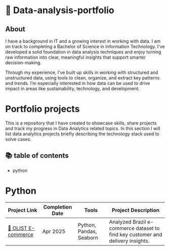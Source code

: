 # 🍁 Data-analysis-portfolio
## About
I have a background in IT and a growing interest in working with data. I am on track to completing a Bachelor of Science in Information Technology. I’ve developed a solid foundation in data analysis techniques and enjoy turning raw information into clear, meaningful insights that support smarter decision-making.

Through my experience, I’ve built up skills in working with structured and unstructured data, using tools to clean, organize, and extract key patterns and trends. I’m especially interested in how data can be used to drive impact in areas like sustainability, technology, and development.

# Portfolio projects
This is a repository that I have created to showcase skills, share projects and track my progress in Data Analytics related topics.
In this section I will list data analytics projects briefly describing the technology stack used to solve cases.

## 📚 table of contents
- python

# Python

| Project Link | Completion Date | Tools | Project Description |
|--------------|-----------------|--------|----------------------|
| [🛒 OLIST E-commerce](./Python/OLIST%20online%20E-commerce) | Apr 2025 | Python, Pandas, Seaborn | Analyzed Brazil e-commerce dataset to find key customer and delivery insights. |
